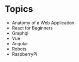 # Topics

* Anatomy of a Web Application
* React for Beginners
* Graphql
* Vue
* Angular
* Robots
* RaspberryPi
